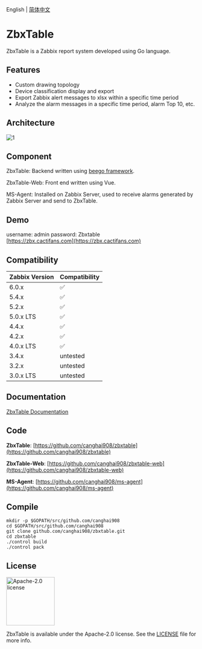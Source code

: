 English | [简体中文](./README.zh-CN.md)

# ZbxTable

ZbxTable is a Zabbix report system developed using Go language.

## Features

- Custom drawing topology
- Device classification display and export
- Export Zabbix alert messages to xlsx within a specific time period
- Analyze the alarm messages in a specific time period, alarm Top 10, etc.

## Architecture

![1](https://img.cactifans.com/wp-content/uploads/2020/07/zbxtable.png)

## Component

ZbxTable: Backend written using [beego framework](https://github.com/astaxie/beego).

ZbxTable-Web: Front end written using Vue.

MS-Agent: Installed on Zabbix Server, used to receive alarms generated by Zabbix Server and send to ZbxTable.

## Demo

username: admin  password: Zbxtable     
[https://zbx.cactifans.com](https://zbx.cactifans.com)

## Compatibility

| Zabbix Version | Compatibility |
| :------------- | :------------ |
| 6.0.x          | ✅            |
| 5.4.x          | ✅            |
| 5.2.x          | ✅            |
| 5.0.x LTS      | ✅            |
| 4.4.x          | ✅            |
| 4.2.x          | ✅            |
| 4.0.x LTS      | ✅            |
| 3.4.x          | untested      |
| 3.2.x          | untested      |
| 3.0.x LTS      | untested      |

## Documentation

[ZbxTable Documentation](https://zbxtable.cactifans.com)

## Code

**ZbxTable**: [https://github.com/canghai908/zbxtable](https://github.com/canghai908/zbxtable)

**ZbxTable-Web**: [https://github.com/canghai908/zbxtable-web](https://github.com/canghai908/zbxtable-web)

**MS-Agent**: [https://github.com/canghai908/ms-agent](https://github.com/canghai908/ms-agent)

## Compile

```
mkdir -p $GOPATH/src/github.com/canghai908
cd $GOPATH/src/github.com/canghai908
git clone github.com/canghai908/zbxtable.git
cd zbxtable
./control build
./control pack
```

## License

<img alt="Apache-2.0 license" src="https://s3-gz01.didistatic.com/n9e-pub/image/apache.jpeg" width="128">

ZbxTable is available under the Apache-2.0 license. See the [LICENSE](LICENSE) file for more info.

